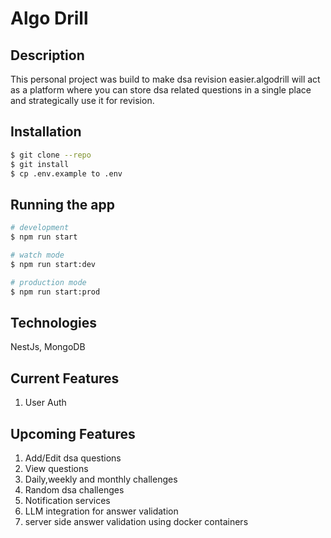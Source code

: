 # Algo Drill

## Description

This personal project was build to make dsa revision easier.algodrill will act as a platform where you can store dsa related questions in a single place and strategically use it for revision. 

## Installation

```bash
$ git clone --repo
$ git install 
$ cp .env.example to .env
```

## Running the app

```bash
# development
$ npm run start

# watch mode
$ npm run start:dev

# production mode
$ npm run start:prod
```

## Technologies
NestJs, MongoDB

## Current Features
1. User Auth

## Upcoming Features
1. Add/Edit dsa questions
2. View questions
3. Daily,weekly and monthly challenges
4. Random dsa challenges
5. Notification services
6. LLM integration for answer validation
7. server side answer validation using docker containers

